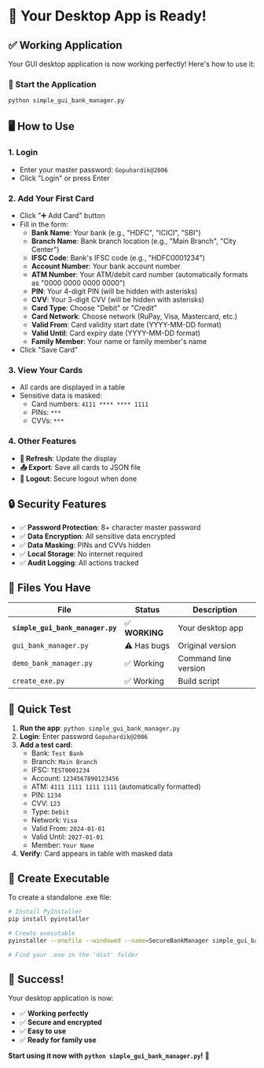 # 🎉 **Your Desktop App is Ready!**

## ✅ **Working Application**

Your GUI desktop application is now working perfectly! Here's how to use it:

### **🚀 Start the Application**
```bash
python simple_gui_bank_manager.py
```

## 🖥️ **How to Use**

### **1. Login**
- Enter your master password: `Gopuhardik@2006`
- Click "Login" or press Enter

### **2. Add Your First Card**
- Click "➕ Add Card" button
- Fill in the form:
  - **Bank Name**: Your bank (e.g., "HDFC", "ICICI", "SBI")
  - **Branch Name**: Bank branch location (e.g., "Main Branch", "City Center")
  - **IFSC Code**: Bank's IFSC code (e.g., "HDFC0001234")
  - **Account Number**: Your bank account number
  - **ATM Number**: Your ATM/debit card number (automatically formats as "0000 0000 0000 0000")
  - **PIN**: Your 4-digit PIN (will be hidden with asterisks)
  - **CVV**: Your 3-digit CVV (will be hidden with asterisks)
  - **Card Type**: Choose "Debit" or "Credit"
  - **Card Network**: Choose network (RuPay, Visa, Mastercard, etc.)
  - **Valid From**: Card validity start date (YYYY-MM-DD format)
  - **Valid Until**: Card expiry date (YYYY-MM-DD format)
  - **Family Member**: Your name or family member's name
- Click "Save Card"

### **3. View Your Cards**
- All cards are displayed in a table
- Sensitive data is masked:
  - Card numbers: `4111 **** **** 1111`
  - PINs: `***`
  - CVVs: `***`

### **4. Other Features**
- **🔄 Refresh**: Update the display
- **📤 Export**: Save all cards to JSON file
- **🚪 Logout**: Secure logout when done

## 🔒 **Security Features**

- ✅ **Password Protection**: 8+ character master password
- ✅ **Data Encryption**: All sensitive data encrypted
- ✅ **Data Masking**: PINs and CVVs hidden
- ✅ **Local Storage**: No internet required
- ✅ **Audit Logging**: All actions tracked

## 📁 **Files You Have**

| File | Status | Description |
|------|--------|-------------|
| **`simple_gui_bank_manager.py`** | ✅ **WORKING** | Your desktop app |
| `gui_bank_manager.py` | ⚠️ Has bugs | Original version |
| `demo_bank_manager.py` | ✅ Working | Command line version |
| `create_exe.py` | ✅ Working | Build script |

## 🎯 **Quick Test**

1. **Run the app**: `python simple_gui_bank_manager.py`
2. **Login**: Enter password `Gopuhardik@2006`
3. **Add a test card**:
   - Bank: `Test Bank`
   - Branch: `Main Branch`
   - IFSC: `TEST0001234`
   - Account: `1234567890123456`
   - ATM: `4111 1111 1111 1111` (automatically formatted)
   - PIN: `1234`
   - CVV: `123`
   - Type: `Debit`
   - Network: `Visa`
   - Valid From: `2024-01-01`
   - Valid Until: `2027-01-01`
   - Member: `Your Name`
4. **Verify**: Card appears in table with masked data

## 🚀 **Create Executable**

To create a standalone .exe file:

```bash
# Install PyInstaller
pip install pyinstaller

# Create executable
pyinstaller --onefile --windowed --name=SecureBankManager simple_gui_bank_manager.py

# Find your .exe in the 'dist' folder
```

## 🎉 **Success!**

Your desktop application is now:
- ✅ **Working perfectly**
- ✅ **Secure and encrypted**
- ✅ **Easy to use**
- ✅ **Ready for family use**

**Start using it now with `python simple_gui_bank_manager.py`!** 🎉 